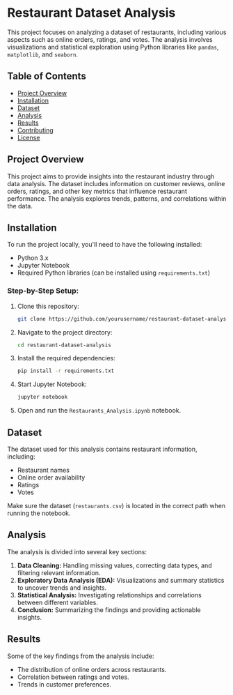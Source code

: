 # Restaurant Dataset Analysis

This project focuses on analyzing a dataset of restaurants, including various aspects such as online orders, ratings, and votes. The analysis involves visualizations and statistical exploration using Python libraries like `pandas`, `matplotlib`, and `seaborn`.

## Table of Contents
- [Project Overview](#project-overview)
- [Installation](#installation)
- [Dataset](#dataset)
- [Analysis](#analysis)
- [Results](#results)
- [Contributing](#contributing)
- [License](#license)

## Project Overview
This project aims to provide insights into the restaurant industry through data analysis. The dataset includes information on customer reviews, online orders, ratings, and other key metrics that influence restaurant performance. The analysis explores trends, patterns, and correlations within the data.

## Installation
To run the project locally, you'll need to have the following installed:

- Python 3.x
- Jupyter Notebook
- Required Python libraries (can be installed using `requirements.txt`)

### Step-by-Step Setup:
1. Clone this repository:
    ```bash
    git clone https://github.com/yourusername/restaurant-dataset-analysis.git
    ```
2. Navigate to the project directory:
    ```bash
    cd restaurant-dataset-analysis
    ```
3. Install the required dependencies:
    ```bash
    pip install -r requirements.txt
    ```
4. Start Jupyter Notebook:
    ```bash
    jupyter notebook
    ```
5. Open and run the `Restaurants_Analysis.ipynb` notebook.

## Dataset
The dataset used for this analysis contains restaurant information, including:
- Restaurant names
- Online order availability
- Ratings
- Votes

Make sure the dataset (`restaurants.csv`) is located in the correct path when running the notebook.

## Analysis
The analysis is divided into several key sections:

1. **Data Cleaning:** Handling missing values, correcting data types, and filtering relevant information.
2. **Exploratory Data Analysis (EDA):** Visualizations and summary statistics to uncover trends and insights.
3. **Statistical Analysis:** Investigating relationships and correlations between different variables.
4. **Conclusion:** Summarizing the findings and providing actionable insights.

## Results
Some of the key findings from the analysis include:
- The distribution of online orders across restaurants.
- Correlation between ratings and votes.
- Trends in customer preferences.

